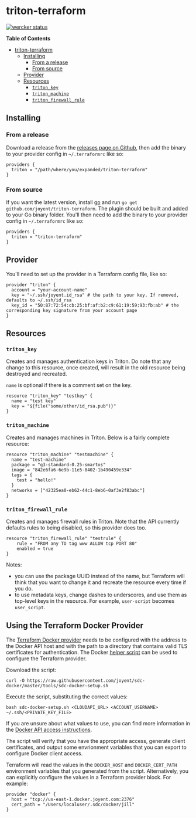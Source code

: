 # triton-terraform

[![wercker status](https://app.wercker.com/status/ceee1ebf9da101850ac92639e6e0711d/m "wercker status")](https://app.wercker.com/project/bykey/ceee1ebf9da101850ac92639e6e0711d)

<!-- markdown-toc start - Don't edit this section. Run M-x markdown-toc-generate-toc again -->
**Table of Contents**

- [triton-terraform](#triton-terraform)
    - [Installing](#installing)
        - [From a release](#from-a-release)
        - [From source](#from-source)
    - [Provider](#provider)
    - [Resources](#resources)
        - [`triton_key`](#tritonkey)
        - [`triton_machine`](#tritonmachine)
        - [`triton_firewall_rule`](#tritonfirewallrule)

<!-- markdown-toc end -->

## Installing

### From a release

Download a release from the
[releases page on Github](https://github.com/joyent/triton-terraform/releases),
then add the binary to your provider config in `~/.terraformrc` like so:

```hcl
providers {
  triton = "/path/where/you/expanded/triton-terraform"
}
```

### From source

If you want the latest version, install [go](https://golang.org/) and run `go
get github.com/joyent/triton-terraform`. The plugin should be built and added to
your Go binary folder. You'll then need to add the binary to your provider
config in `~/.terraformrc` like so:

```hcl
providers {
  triton = "triton-terraform"
}
```

## Provider

You'll need to set up the provider in a Terraform config file, like so:

```hcl
provider "triton" {
  account = "your-account-name"
  key = "~/.ssh/joyent.id_rsa" # the path to your key. If removed, defaults to ~/.ssh/id_rsa
  key_id = "50:87:72:54:cb:25:bf:af:b2:c9:61:19:59:93:fb:ab" # the corresponding key signature from your account page
}
```

## Resources

### `triton_key`

Creates and manages authentication keys in Triton. Do note that any change to
this resource, once created, will result in the old resource being destroyed and
recreated.

`name` is optional if there is a comment set on the key.

```hcl
resource "triton_key" "testkey" {
  name = "test key"
  key = "${file("some/other/id_rsa.pub")}"
}
```

### `triton_machine`

Creates and manages machines in Triton. Below is a fairly complete resource:

```hcl
resource "triton_machine" "testmachine" {
  name = "test-machine"
  package = "g3-standard-0.25-smartos"
  image = "842e6fa6-6e9b-11e5-8402-1b490459e334"
  tags = {
    test = "hello!"
  }
  networks = ["42325ea0-eb62-44c1-8eb6-0af3e2f83abc"]
}
```

### `triton_firewall_rule`

Creates and manages firewall rules in Triton. Note that the API currently
defaults rules to being disabled, so this provider does too.

```hcl
resource "triton_firewall_rule" "testrule" {
    rule = "FROM any TO tag www ALLOW tcp PORT 80"
    enabled = true
}
```

Notes:

- you can use the package UUID instead of the name, but Terraform will think
  that you want to change it and recreate the resource every time if you do.
- to use metadata keys, change dashes to underscores, and use them as top-level
  keys in the resource. For example, `user-script` becomes `user_script`.

## Using the Terraform Docker Provider

The [Terraform Docker provider](https://terraform.io/docs/providers/docker/index.html) needs to be configured with the address to the Docker API host and with the path to a directory that contains valid TLS certificates for authentication. The Docker [helper script](https://github.com/joyent/sdc-docker/tree/master/docs/api#the-helper-script) can be used to configure the Terraform provider.

Download the script:

```
curl -O https://raw.githubusercontent.com/joyent/sdc-docker/master/tools/sdc-docker-setup.sh
```

Execute the script, substituting the correct values:

```
bash sdc-docker-setup.sh <CLOUDAPI_URL> <ACCOUNT_USERNAME> ~/.ssh/<PRIVATE_KEY_FILE>
```

If you are unsure about what values to use, you can find more information in the [Docker API access instructions](https://docs.joyent.com/public-cloud/api-access/docker).

The script will verify that you have the appropriate access, generate client certificates, and output some envrionment variables that you can export to configure Docker client access.

Terraform will read the values in the `DOCKER_HOST` and `DOCKER_CERT_PATH` environment variables that you generated from the script. Alternatively, you can explicitly configure the values in a Terraform provider block. For example:

```
provider "docker" {
  host = "tcp://us-east-1.docker.joyent.com:2376"
  cert_path = "/Users/localuser/.sdc/docker/jill"
}
```
